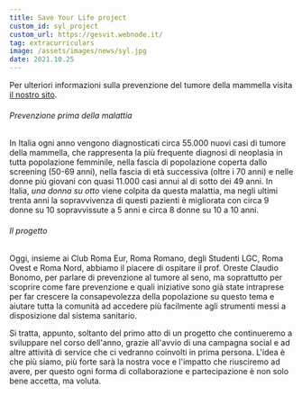 ```yaml
---
title: Save Your Life project
custom_id: syl_project
custom_url: https://gesvit.webnode.it/
tag: extracurriculars
image: /assets/images/news/syl.jpg
date: 2021.10.25
---
```


Per ulteriori informazioni sulla prevenzione del tumore della mammella visita [il nostro sito](https://gesvit.webnode.it/).

###### Prevenzione prima della malattia

In Italia ogni anno vengono diagnosticati circa 55.000 nuovi casi di tumore della mammella, che rappresenta la più frequente diagnosi di neoplasia in tutta popolazione femminile, nella fascia di popolazione coperta dallo screening (50-69 anni), nella fascia di età successiva (oltre i 70 anni) e nelle donne più giovani con quasi 11.000 casi annui al di sotto dei 49 anni. In Italia, _una donna su otto_ viene colpita da questa malattia, ma negli ultimi trenta anni la sopravvivenza di questi pazienti è migliorata con circa 9 donne su 10 sopravvissute a 5 anni e circa 8 donne su 10 a 10 anni.

###### Il progetto

Oggi, insieme ai Club Roma Eur, Roma Romano, degli Studenti LGC, Roma Ovest e Roma Nord, abbiamo il piacere di ospitare il prof. Oreste Claudio Bonomo, per parlare di prevenzione al tumore al seno, ma soprattutto per scoprire come fare prevenzione e quali iniziative sono già state intraprese per far crescere la consapevolezza della popolazione su questo tema e aiutare tutta la comunità ad accedere più facilmente agli strumenti messi a disposizione dal sistema sanitario.

Si tratta, appunto, soltanto del primo atto di un progetto che continueremo a sviluppare nel corso dell'anno, grazie all'avvio di una campagna social e ad altre attività di service che ci vedranno coinvolti in prima persona. L'idea è che più siamo, più forte sarà la nostra voce e l'impatto che riusciremo ad avere, per questo ogni forma di collaborazione e partecipazione è non solo bene accetta, ma voluta.